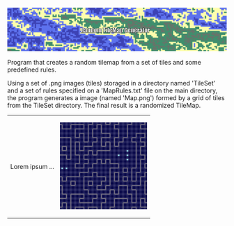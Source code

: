 <p align="center">
  <img src="Banner.gif" />
</p>

Program that creates a random tilemap from a set of tiles and some predefined rules.

Using a set of .png images (tiles) storaged in a directory named 'TileSet' and a set of rules specified on a 'MapRules.txt' file on the main directory, the program generates a image (named 'Map.png') formed by a grid of tiles from the TileSet directory. The final result is a randomized TileMap.

<table border="0">
 <tr>
    <td>Lorem ipsum ...</td>
    <td>
      <p align="center">
        <img src="OutputExamples/MoreExamples.gif" width="200"/>
      </p>
    </td>
 </tr>
</table>







